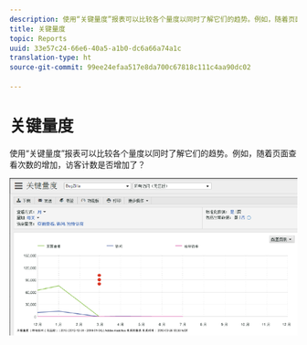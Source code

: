 ```yaml
---
description: 使用“关键量度”报表可以比较各个量度以同时了解它们的趋势。例如，随着页面查看次数的增加，访客计数是否增加了？
title: 关键量度
topic: Reports
uuid: 33e57c24-66e6-40a5-a1b0-dc6a66a74a1c
translation-type: ht
source-git-commit: 99ee24efaa517e8da700c67818c111c4aa90dc02

---
```



# 关键量度

使用“关键量度”报表可以比较各个量度以同时了解它们的趋势。例如，随着页面查看次数的增加，访客计数是否增加了？

![](assets/reports_key_metrics.png)

<!-- 

<p> <b>Use Cases</b> </p> 
<p>Social Media: You can use the Key Metrics Report to examine social groups, such as Total Mentions or Audience Sentiment, and see how they are affecting revenue. How do you tie key metrics like Revenue to Social metrics? Look at the KM report by those groupings--total mentions, total audience, mapped to revenue. i.e. tv grouping, computing grouping, to see if it spikes or drives revenue. </p>

 -->

